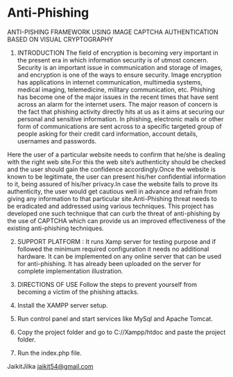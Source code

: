 # Anti-Phishing

ANTI-PISHING FRAMEWORK USING IMAGE CAPTCHA AUTHENTICATION BASED ON VISUAL CRYPTOGRAPHY
1. INTRODUCTION 
The field of encryption is becoming very important in the present era in which information security is of utmost concern. Security is an important issue in communication and storage of images, and encryption is one of the ways to ensure security. Image encryption has applications in internet communication, multimedia systems, medical imaging, telemedicine, military communication, etc. Phishing has become one of the major issues in the recent times that have sent across an alarm for the internet users. The major reason of concern is the fact that phishing activity directly hits at us as it aims at securing our personal and sensitive information. In phishing, electronic mails or other form of communications are sent across to a specific targeted group of people asking for their credit card information, account details, usernames and passwords.

Here the user of a particular website needs to confirm that he/she is dealing with the right web site.For this the web site’s authenticity should be checked and the user should gain the confidence accordingly.Once the website is known to be legitimate, the user can present his/her confidential information to it, being assured of his/her privacy.In case the website fails to prove its authenticity, the user would get cautious well in advance and refrain from giving any information to that particular site.Anti-Phishing threat needs to be eradicated and addressed using various techniques. This project has developed one such technique that can curb the threat of anti-phishing by the use of CAPTCHA which can provide us an improved effectiveness of the existing anti-phishing techniques.

2. SUPPORT PLATFORM :
It runs Xamp server for testing purpose and if followed the minimum required configuration it needs no additional hardware. It can be implemented on any online server that can be used for anti-phishing. It has already been uploaded on the server for complete implementation illustration.

3. DIRECTIONS OF USE
Follow the steps to prevent yourself from becoming a victim of the phishing attacks.
1.	Install the XAMPP server setup.
2.	Run control panel and start services like MySql and Apache Tomcat.
3.	Copy the project folder and go to C://Xampp/htdoc and paste the project folder.
4.	Run the index.php file.


JaikitJilka		             jaikit54@gmail.com
